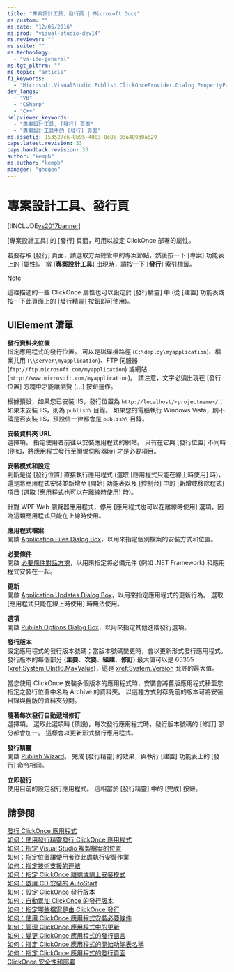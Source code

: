 ```yaml
---
title: "專案設計工具、發行頁 | Microsoft Docs"
ms.custom: ""
ms.date: "12/05/2016"
ms.prod: "visual-studio-dev14"
ms.reviewer: ""
ms.suite: ""
ms.technology: 
  - "vs-ide-general"
ms.tgt_pltfrm: ""
ms.topic: "article"
f1_keywords: 
  - "Microsoft.VisualStudio.Publish.ClickOnceProvider.Dialog.PropertyPage"
dev_langs: 
  - "VB"
  - "CSharp"
  - "C++"
helpviewer_keywords: 
  - "專案設計工具, [發行] 頁面"
  - "專案設計工具中的 [發行] 頁面"
ms.assetid: 153527c6-8b95-4003-8e8e-03a489d0a629
caps.latest.revision: 33
caps.handback.revision: 33
author: "kempb"
ms.author: "kempb"
manager: "ghogen"
---
```

# 專案設計工具、發行頁
[!INCLUDE[vs2017banner](../../code-quality/includes/vs2017banner.md)]

\[專案設計工具\] 的 \[發行\] 頁面，可用以設定 ClickOnce 部署的屬性。  
  
 若要存取 \[發行\] 頁面，請選取方案總管中的專案節點，然後按一下 \[專案\] 功能表上的 \[屬性\]。 當 \[**專案設計工具**\] 出現時，請按一下 \[**發行**\] 索引標籤。  
  
> [!NOTE]
>  這裡描述的一些 ClickOnce 屬性也可以設定於 \[發行精靈\] 中 \(從 \[建置\] 功能表或按一下此頁面上的 \[發行精靈\] 按鈕即可使用\)。  
  
## UIElement 清單  
 **發行資料夾位置**  
 指定應用程式的發行位置。 可以是磁碟機路徑 \(`C:\deploy\myapplication`\)、檔案共用 \(`\\server\myapplication`\)、FTP 伺服器 \(`ftp://ftp.microsoft.com/myapplication`\) 或網站 \(`http://www.microsoft.com/myapplication`\)。 請注意，文字必須出現在 \[發行位置\] 方塊中才能讓瀏覽 \(**...**\) 按鈕運作。  
  
 根據預設，如果您已安裝 IIS，發行位置為 `http://localhost/<projectname>/`；如果未安裝 IIS，則為 `publish\` 目錄。 如果您的電腦執行 Windows Vista，則不論是否安裝 IIS，預設值一律都會是 `publish\` 目錄。  
  
 **安裝資料夾 URL**  
 選擇項。 指定使用者前往以安裝應用程式的網站。 只有在它與 \[發行位置\] 不同時 \(例如，將應用程式發行至預備伺服器時\) 才是必要項目。  
  
 **安裝模式和設定**  
 判斷是從 \[發行位置\] 直接執行應用程式 \(選取 \[應用程式只能在線上時使用\] 時\)，還是將應用程式安裝並新增至 \[開始\] 功能表以及 \[控制台\] 中的 \[新增或移除程式\] 項目 \(選取 \[應用程式也可以在離線時使用\] 時\)。  
  
 針對 WPF Web 瀏覽器應用程式，停用 \[應用程式也可以在離線時使用\] 選項，因為這類應用程式只能在上線時使用。  
  
 **應用程式檔案**  
 開啟 [Application Files Dialog Box](http://msdn.microsoft.com/zh-tw/b06dff3a-b87a-4caf-996b-7a4acf8137a8)，以用來指定個別檔案的安裝方式和位置。  
  
 **必要條件**  
 開啟 [必要條件對話方塊](../../ide/reference/prerequisites-dialog-box.md)，以用來指定將必備元件 \(例如 .NET Framework\) 和應用程式安裝在一起。  
  
 **更新**  
 開啟 [Application Updates Dialog Box](http://msdn.microsoft.com/zh-tw/8eca8743-8e68-4d04-bfd5-4dc0a9b2934f)，以用來指定應用程式的更新行為。 選取 \[應用程式只能在線上時使用\] 時無法使用。  
  
 **選項**  
 開啟 [Publish Options Dialog Box](http://msdn.microsoft.com/zh-tw/fd9baa1b-7311-4f9e-8ffb-ae50cf110592)，以用來指定其他進階發行選項。  
  
 **發行版本**  
 設定應用程式的發行版本號碼；當版本號碼變更時，會以更新形式發行應用程式。 發行版本的每個部分 \(**主要**、**次要**、**組建**、**修訂**\) 最大值可以是 65355 \(<xref:System.UInt16.MaxValue>\)，這是 <xref:System.Version> 允許的最大值。  
  
 當您使用 ClickOnce 安裝多個版本的應用程式時，安裝會將舊版應用程式移至您指定之發行位置中名為 Archive 的資料夾。 以這種方式封存先前的版本可將安裝目錄與舊版的資料夾分開。  
  
 **隨著每次發行自動遞增修訂**  
 選擇項。 選取此選項時 \(預設\)，每次發行應用程式時，發行版本號碼的 \[修訂\] 部分都會加一。 這樣會以更新形式發行應用程式。  
  
 **發行精靈**  
 開啟 [Publish Wizard](http://msdn.microsoft.com/zh-tw/fc6abebd-13d6-48e4-a567-fbc52dad0872)。 完成 \[發行精靈\] 的效果，與執行 \[建置\] 功能表上的 \[發行\] 命令相同。  
  
 **立即發行**  
 使用目前的設定發行應用程式。 這相當於 \[發行精靈\] 中的 \[完成\] 按鈕。  
  
## 請參閱  
 [發行 ClickOnce 應用程式](../../deployment/publishing-clickonce-applications.md)   
 [如何：使用發行精靈發行 ClickOnce 應用程式](../Topic/How%20to:%20Publish%20a%20ClickOnce%20Application%20using%20the%20Publish%20Wizard.md)   
 [如何：指定 Visual Studio 複製檔案的位置](../../deployment/how-to-specify-where-visual-studio-copies-the-files.md)   
 [如何：指定位置讓使用者從此處執行安裝作業](../../deployment/how-to-specify-the-location-where-end-users-will-install-from.md)   
 [如何：指定技術支援的連結](../../deployment/how-to-specify-a-link-for-technical-support.md)   
 [如何：指定 ClickOnce 離線或線上安裝模式](../../deployment/how-to-specify-the-clickonce-offline-or-online-install-mode.md)   
 [如何：啟用 CD 安裝的 AutoStart](../Topic/How%20to:%20Enable%20AutoStart%20for%20CD%20Installations.md)   
 [如何：設定 ClickOnce 發行版本](../Topic/How%20to:%20Set%20the%20ClickOnce%20Publish%20Version.md)   
 [如何：自動累加 ClickOnce 的發行版本](../../deployment/how-to-automatically-increment-the-clickonce-publish-version.md)   
 [如何：指定哪些檔案是由 ClickOnce 發行](../Topic/How%20to:%20Specify%20Which%20Files%20Are%20Published%20by%20ClickOnce.md)   
 [如何：使用 ClickOnce 應用程式安裝必要條件](../Topic/How%20to:%20Install%20Prerequisites%20with%20a%20ClickOnce%20Application.md)   
 [如何：管理 ClickOnce 應用程式中的更新](../Topic/How%20to:%20Manage%20Updates%20for%20a%20ClickOnce%20Application.md)   
 [如何：變更 ClickOnce 應用程式的發行語言](../../deployment/how-to-change-the-publish-language-for-a-clickonce-application.md)   
 [如何：指定 ClickOnce 應用程式的開始功能表名稱](../../deployment/how-to-specify-a-start-menu-name-for-a-clickonce-application.md)   
 [如何：指定 ClickOnce 應用程式的發行頁面](../../deployment/how-to-specify-a-publish-page-for-a-clickonce-application.md)   
 [ClickOnce 安全性和部署](../../deployment/clickonce-security-and-deployment.md)